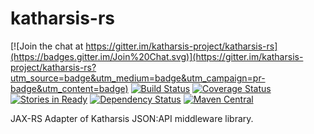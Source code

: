 # katharsis-rs

[![Join the chat at https://gitter.im/katharsis-project/katharsis-rs](https://badges.gitter.im/Join%20Chat.svg)](https://gitter.im/katharsis-project/katharsis-rs?utm_source=badge&utm_medium=badge&utm_campaign=pr-badge&utm_content=badge)
[![Build Status](https://travis-ci.org/katharsis-project/katharsis-rs.svg?branch=development)](https://travis-ci.org/katharsis-project/katharsis-rs)
[![Coverage Status](https://coveralls.io/repos/katharsis-project/katharsis-rs/badge.svg?branch=development)](https://coveralls.io/r/katharsis-project/katharsis-rs?branch=development)
[![Stories in Ready](https://badge.waffle.io/katharsis-project/katharsis-rs.png?label=ready&title=Ready)](https://waffle.io/katharsis-project/katharsis-rs)
[![Dependency Status](https://www.versioneye.com/user/projects/55325de010e714f9e5001279/badge.svg?style=flat)](https://www.versioneye.com/user/projects/55325de010e714f9e5001279)
[![Maven Central](https://img.shields.io/maven-central/v/io.katharsis/katharsis-rs.svg)](http://mvnrepository.com/artifact/io.katharsis/katharsis-rs)

JAX-RS Adapter of Katharsis JSON:API middleware library.
